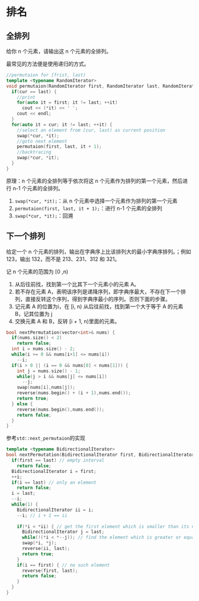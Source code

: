 # 排名

## 全排列

给你 n 个元素，请输出这 n 个元素的全排列。

最常见的方法便是使用递归的方式。

```cpp
//permutaion for [frist, last)
template <typename RandomIterator>
void permutaion(RandomIterator first, RandomIterator last, RandomIterator cur) {
  if(cur == last) {
    //print
    for(auto it = first; it != last; ++it)
      cout << (*it) << ' ';
    cout << endl;
  }
  for(auto it = cur; it != last; ++it) {
    //select an element from [cur, last) as current position
    swap(*cur, *it);
    //goto next element
    permutaion(first, last, it + 1);
    //backtracing
    swap(*cur, *it);
  }
}
```

原理：n 个元素的全排列等于依次将这 n 个元素作为排列的第一个元素，然后进行 n-1 个元素的全排列。

1. `swap(*cur, *it);`：从 n 个元素中选择一个元素作为排列的第一个元素
2. `permutaion(first, last, it + 1);`：进行 n-1 个元素的全排列
3. `swap(*cur, *it);`：回溯

## 下一个排列

给定一个 n 个元素的排列，输出在字典序上比该排列大的最小字典序排列。；例如 123，输出 132，而不是 213、231、312 和 321。

记 n 个元素的范围为 [0 ,n)

1. 从后往前找，找到第一个比其下一个元素小的元素 A。
2. 若不存在元素 A，表明该序列是递降序列，即字典序最大，不存在下一个排列，直接反转这个序列，得到字典序最小的序列。否则下面的步骤。
3. 记元素 A 的位置为i，在 [i, n) 从后往前找，找到第一个大于等于 A 的元素 B，记其位置为 j
4. 交换元素 A 和 B，反转 [i + 1, n)里面的元素。

```cpp
bool nextPermutation(vector<int>& nums) {
  if(nums.size() < 2)
    return false;
  int i = nums.size() - 2;
  while(i >= 0 && nums[i+1] <= nums[i])
    --i;
  if(i > 0 || (i == 0 && nums[0] < nums[1])) {
    int j = nums.size() - 1;
    while(j > i && nums[j] <= nums[i])
      --j;
    swap(nums[i],nums[j]);
    reverse(nums.begin() + (i + 1),nums.end());
    return true;
  } else {
    reverse(nums.begin(),nums.end());
    return false;
  }
}
```

参考`std::next_permutaion`的实现

```cpp
template <typename BidirectionalIterator>
bool nextPermutation(BidirectionalIterator first, BidirectionalIterator last) {
  if(first == last) // empty interval
    return false;
  BidirectionalIterator i = first;
  ++i;
  if(i == last) // only an element
    return false;
  i = last;
  --i;
  while(1) {
    BidirectionalIterator ii = i;
    --i; // i + 1 == ii
    
    if(*i < *ii) { // get the first element which is smaller than its next element
      BidirectionalIterator j = last;
      while(!(*i < *--j)); // find the element which is greater or equal to *i
      swap(*i, *j);
      reverse(ii, last);
      return true;
    }
    if(i == first) { // no such element
      reverse(first, last);
      return false;
    }
  }
}
```